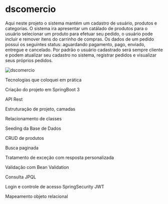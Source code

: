# dscomercio

Aqui neste projeto o sistema mantém um cadastro de usuário, produtos e categorias.
O sistema ira apresentar um catálado de produtos para o usuário selecionar um produto para efetuar seu pedido,
o usuário pode incluir e remover itens do carrinho de compras. Os dados de um pedido 
possui os seguintes status: aguardando pagamento, pago, enviado,
entregue e cancelado.
Por padrão o usuário cadastrado será sempre cliente e podem atualizar seu cadastro no sistema, registrar pedidos e visualizar
seus próprios pedidos.


![dscomercio](https://github.com/DennerOl/dscomercio/assets/124217386/0de8f029-c1d8-4385-9bec-091956c57fe4)

Tecnologias que coloquei em prática

Criação do projeto em SpringBoot 3

API Rest

Estruturação de projeto, camadas

Relacionamento de classes

Seeding da Base de Dados

CRUD de produtos

Busca paginada

Tratamento de exceção com resposta personalizada

Validação com Bean Validation

Consulta JPQL

Login e controle de acesso SpringSecurity JWT

Mapeamento objeto relacional


